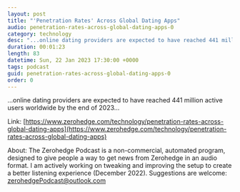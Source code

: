 ```yaml
---
layout: post
title: "'Penetration Rates' Across Global Dating Apps"
audio: penetration-rates-across-global-dating-apps-0
category: technology
desc: "...online dating providers are expected to have reached 441 million active users worldwide by the end of 2023..."
duration: 00:01:23
length: 83
datetime: Sun, 22 Jan 2023 17:30:00 +0000
tags: podcast
guid: penetration-rates-across-global-dating-apps-0
order: 0
---
```

...online dating providers are expected to have reached 441 million active users worldwide by the end of 2023...

Link: [https://www.zerohedge.com/technology/penetration-rates-across-global-dating-apps](https://www.zerohedge.com/technology/penetration-rates-across-global-dating-apps)

About: The Zerohedge Podcast is a non-commercial, automated program, designed to give people a way to get news from Zerohedge in an audio format.  I am actively working on tweaking and improving the setup to create a better listening experience (December 2022).  Suggestions are welcome: [zerohedgePodcast@outlook.com](mailto:zerohedgePodcast@outlook.com)
